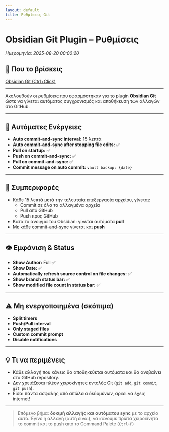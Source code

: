 ```yaml
---
layout: default
title: Ρυθμίσεις Git
---
```


# Obsidian Git Plugin – Ρυθμίσεις

_Ημερομηνία: 2025-08-20 00:00:20_

## 🧭 Που το βρίσκεις
[Obsidian Git (Ctrl+Click)](https://publish.obsidian.md/git-doc/Start+here)

---

Ακολουθούν οι ρυθμίσεις που εφαρμόστηκαν για το plugin **Obsidian Git** ώστε να γίνεται αυτόματος συγχρονισμός και αποθήκευση των αλλαγών στο GitHub.

---

## 🔁 Αυτόματες Ενέργειες

- **Auto commit-and-sync interval:** 15 λεπτά
- **Auto commit-and-sync after stopping file edits:** ✅
- **Pull on startup:** ✅
- **Push on commit-and-sync:** ✅
- **Pull on commit-and-sync:** ✅
- **Commit message on auto commit:** `vault backup: {date}`

---

## 🧠 Συμπεριφορές

- Κάθε 15 λεπτά μετά την τελευταία επεξεργασία αρχείου, γίνεται:
  - Commit σε όλα τα αλλαγμένα αρχεία
  - Pull από GitHub
  - Push προς GitHub
- Κατά το άνοιγμα του Obsidian: γίνεται αυτόματα **pull**
- Με κάθε commit-and-sync γίνεται και **push**

---

## 👁️ Εμφάνιση & Status

- **Show Author:** Full ✅
- **Show Date:** ✅
- **Automatically refresh source control on file changes:** ✅
- **Show branch status bar:** ✅
- **Show modified file count in status bar:** ✅

---

## ⚠️ Μη ενεργοποιημένα (σκόπιμα)

- **Split timers**
- **Push/Pull interval**
- **Only staged files**
- **Custom commit prompt**
- **Disable notifications**

---

## 💡 Τι να περιμένεις

- Κάθε αλλαγή που κάνεις θα αποθηκεύεται αυτόματα και θα ανεβαίνει στο GitHub repository.
- Δεν χρειάζεσαι πλέον χειροκίνητες εντολές Git (`git add`, `git commit`, `git push`).
- Είσαι πάντα ασφαλής από απώλεια δεδομένων, αρκεί να έχεις internet!

---

> Επόμενο βήμα: **δοκιμή αλλαγής και αυτόματου sync** με το αρχείο αυτό.
> 	Έγινε η αλλαγή (αυτή είναι), να κάνουμε πρώτα χειροκίνητα το commit και το push από το Command Palete (`Ctrl+P`)





